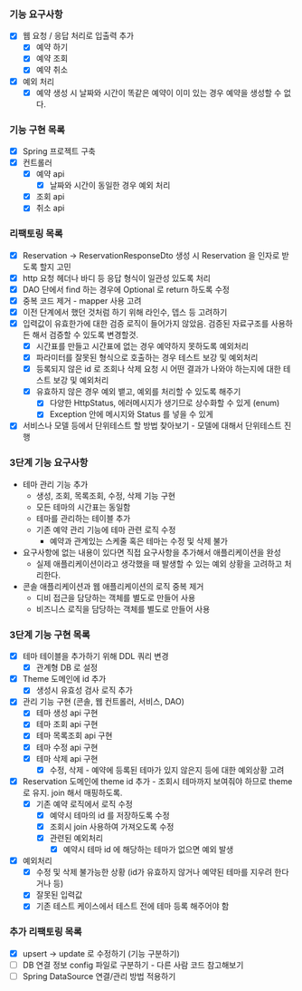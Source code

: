 ### 기능 요구사항
- [x] 웹 요청 / 응답 처리로 입출력 추가
  - [x] 예약 하기
  - [x] 예약 조회
  - [x] 예약 취소
- [x] 예외 처리
  - [x] 예약 생성 시 날짜와 시간이 똑같은 예약이 이미 있는 경우 예약을 생성할 수 없다.

### 기능 구현 목록
- [x] Spring 프로젝트 구축
- [x] 컨트롤러
  - [x] 예약 api
    - [x] 날짜와 시간이 동일한 경우 예외 처리
  - [x] 조회 api
  - [x] 취소 api

### 리팩토링 목록
- [x] Reservation -> ReservationResponseDto 생성 시 Reservation 을 인자로 받도록 할지 고민
- [x] http 요청 헤더나 바디 등 응답 형식이 일관성 있도록 처리
- [x] DAO 단에서 find 하는 경우에 Optional 로 return 하도록 수정
- [x] 중복 코드 제거 - mapper 사용 고려
- [x] 이전 단계에서 했던 것처럼 하기 위해 라인수, 뎁스 등 고려하기
- [x] 입력값이 유효한가에 대한 검증 로직이 들어가지 않았음. 검증된 자료구조를 사용하든 해서 검증할 수 있도록 변경할것.
  - [x] 시간표를 만들고 시간표에 없는 경우 예약하지 못하도록 예외처리 
  - [x] 파라미터를 잘못된 형식으로 호출하는 경우 테스트 보강 및 예외처리
  - [x] 등록되지 않은 id 로 조회나 삭제 요청 시 어떤 결과가 나와야 하는지에 대한 테스트 보강 및 예외처리
  - [x] 유효하지 않은 경우 예외 뱉고, 예외를 처리할 수 있도록 해주기
    - [x] 다양한 HttpStatus, 에러메시지가 생기므로 상수화할 수 있게 (enum)
    - [x] Exception 안에 메시지와 Status 를 넣을 수 있게
- [x] 서비스나 모델 등에서 단위테스트 할 방법 찾아보기 - 모델에 대해서 단위테스트 진행

### 3단계 기능 요구사항
- 테마 관리 기능 추가
  - 생성, 조회, 목록조회, 수정, 삭제 기능 구현
  - 모든 테마의 시간표는 동일함
  - 테마를 관리하는 테이블 추가
  - 기존 예약 관리 기능에 테마 관련 로직 수정
    - 예약과 관계있는 스케줄 혹은 테마는 수정 및 삭제 불가
- 요구사항에 없는 내용이 있다면 직접 요구사항을 추가해서 애플리케이션을 완성
  - 실제 애플리케이션이라고 생각했을 때 발생할 수 있는 예외 상황을 고려하고 처리한다.
- 콘솔 애플리케이션과 웹 애플리케이션의 로직 중복 제거
  - 디비 접근을 담당하는 객체를 별도로 만들어 사용
  - 비즈니스 로직을 담당하는 객체를 별도로 만들어 사용

### 3단계 기능 구현 목록
- [x] 테마 테이블을 추가하기 위해 DDL 쿼리 변경
  - [x] 관계형 DB 로 설정
- [x] Theme 도메인에 id 추가
  - [x] 생성시 유효성 검사 로직 추가
- [x] 관리 기능 구현 (콘솔, 웹 컨트롤러, 서비스, DAO)
  - [x] 테마 생성 api 구현
  - [x] 테마 조회 api 구현
  - [x] 테마 목록조회 api 구현
  - [x] 테마 수정 api 구현
  - [x] 테마 삭제 api 구현
    - [x] 수정, 삭제 - 예약에 등록된 테마가 있지 않은지 등에 대한 예외상황 고려
- [x] Reservation 도메인에 theme id 추가 - 조회시 테마까지 보여줘야 하므로 theme 로 유지. join 해서 매핑하도록.
  - [x] 기존 예약 로직에서 로직 수정
    - [x] 예약시 테마의 id 를 저장하도록 수정
    - [x] 조회시 join 사용하여 가져오도록 수정
    - [x] 관련된 예외처리
      - [x] 예약시 테마 id 에 해당하는 테마가 없으면 예외 발생
- [x] 예외처리
  - [x] 수정 및 삭제 불가능한 상황 (id가 유효하지 않거나 예약된 테마를 지우려 한다거나 등)
  - [x] 잘못된 입력값
  - [x] 기존 테스트 케이스에서 테스트 전에 테마 등록 해주어야 함

### 추가 리팩토링 목록
- [x] upsert -> update 로 수정하기 (기능 구분하기)
- [ ] DB 연결 정보 config 파일로 구분하기 - 다른 사람 코드 참고해보기
- [ ] Spring DataSource 연결/관리 방법 적용하기  